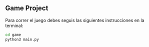 ## Game Project

Para correr el juego debes seguis las siguientes instrucciones en la terminal:

```sh
cd game
python3 main.py
```